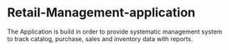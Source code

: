 # Retail-Management-application
The Application is build in order to provide systematic management system to track catalog, purchase, sales and inventory data with reports.
